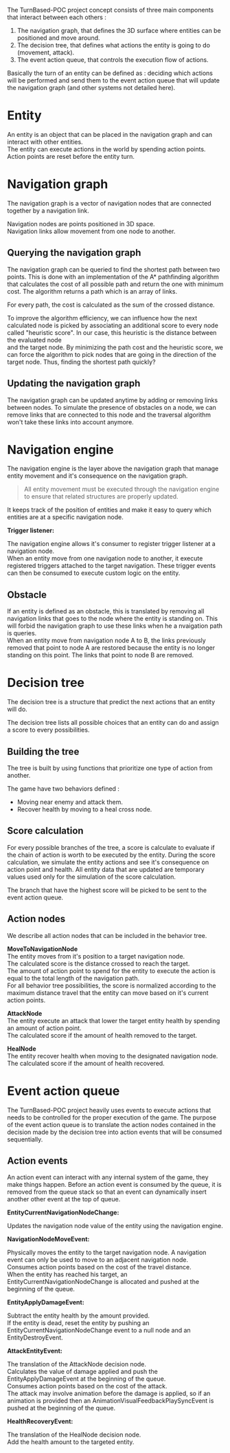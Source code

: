 The TurnBased-POC project concept consists of three main components that interact between each others :

1. The navigation graph, that defines the 3D surface where entities can be positioned and move around.
2. The decision tree, that defines what actions the entity is going to do (movement, attack).
3. The event action queue, that controls the execution flow of actions.

Basically the turn of an entity can be defined as : deciding which actions will be performed and send them to the event action queue that will update the navigation graph (and other systems not detailed here).

<svg-inline src="overview_overview.svg"><svg-inline/>

# Entity

An entity is an object that can be placed in the navigation graph and can interact with other entities. <br/>
The entity can execute actions in the world by spending action points. Action points are reset before the entity turn.

# Navigation graph

The navigation graph is a vector of navigation nodes that are connected together by a navigation link.

Navigation nodes are points positioned in 3D space. <br/>
Navigation links allow movement from one node to another. <br/>

## Querying the navigation graph

The navigation graph can be queried to find the shortest path between two points. This is done with an implementation of the A* pathfinding algorithm that calculates the cost of all possible path and return the one with minimum cost. The
algorithm returns a path which is an array of links.

For every path, the cost is calculated as the sum of the crossed distance.

To improve the algorithm efficiency, we can influence how the next calculated node is picked by associating an additional score to every node called "heuristic score". In our case, this heuristic is the distance between the evaluated node  
and the target node. By minimizing the path cost and the heuristic score, we can force the algorithm to pick nodes that are going in the direction of the target node. Thus, finding the shortest path quickly?

## Updating the navigation graph

The navigation graph can be updated anytime by adding or removing links between nodes. To simulate the presence of obstacles on a node, we can remove links that are connected to this node and the traversal algorithm won't take these links
into account anymore.

# Navigation engine

<svg-inline src="overview_navigationgraph.svg"><svg-inline/>

The navigation engine is the layer above the navigation graph that manage entity movement and it's consequence on the navigation graph.
> All entity movement must be executed through the navigation engine to ensure that related structures are properly updated.

It keeps track of the position of entities and make it easy to query which entities are at a specific navigation node.

**Trigger listener:**

The navigation engine allows it's consumer to register trigger listener at a navigation node. <br/>
When an entity move from one navigation node to another, it execute registered triggers attached to the target navigation. These trigger events can then be consumed to execute custom logic on the entity.

## Obstacle

If an entity is defined as an obstacle, this is translated by removing all navigation links that goes to the node where the entity is standing on. This will forbid the navigation graph to use these links when he a nvaigation path is queries. <br/>
When an entity move from navigation node A to B, the links previously removed that point to node A are restored because the entity is no longer standing on this point. The links that point to node B are removed.

# Decision tree

The decision tree is a structure that predict the next actions that an entity will do.

The decision tree lists all possible choices that an entity can do and assign a score to every possibilities.

## Building the tree

The tree is built by using functions that prioritize one type of action from another.

The game have two behaviors defined :

* Moving near enemy and attack them.
* Recover health by moving to a heal cross node.

## Score calculation

For every possible branches of the tree, a score is calculate to evaluate if the chain of action is worth to be executed by the entity. During the score calculation, we simulate the entity actions and see it's consequence on action point and health. All entity data that are updated are temporary values used only for the simulation of the score calculation.

The branch that have the highest score will be picked to be sent to the event action queue.

## Action nodes

We describe all action nodes that can be included in the behavior tree.

**MoveToNavigationNode** <br/>
The entity moves from it's position to a target navigation node. <br/>
The calculated score is the distance crossed to reach the target. <br/>
The amount of action point to spend for the entity to execute the action is equal to the total length of the navigation path. <br/>
For all behavior tree possibilities, the score is normalized according to the maximum distance travel that the entity can move based on it's current action points.

**AttackNode** <br/>
The entity execute an attack that lower the target entity health by spending an amount of action point. <br/>
The calculated score if the amount of health removed to the target.

**HealNode** <br/>
The entity recover health when moving to the designated navigation node. <br/>
The calculated score if the amount of health recovered.

# Event action queue

The TurnBased-POC project heavily uses events to execute actions that needs to be controlled for the proper execution of the game. The purpose of the event action queue is to translate the action nodes contained in the decision made by the
decision tree into action events that will be consumed sequentially.

## Action events

An action event can interact with any internal system of the game, they make things happen. Before an action event is consumed by the queue, it is removed from the queue stack so that an event can dynamically insert another other event at the top of queue.

**EntityCurrentNavigationNodeChange:**

Updates the navigation node value of the entity using the navigation engine.

**NavigationNodeMoveEvent:**

Physically moves the entity to the target navigation node. A navigation event can only be used to move to an adjacent navigation node.<br/>
Consumes action points based on the cost of the travel distance. <br/>
When the entity has reached his target, an EntityCurrentNavigationNodeChange is allocated and pushed at the beginning of the queue.

**EntityApplyDamageEvent:**

Subtract the entity health by the amount provided. <br/>
If the entity is dead, reset the entity by pushing an EntityCurrentNavigationNodeChange event to a null node and an EntityDestroyEvent.

**AttackEntityEvent:**

The translation of the AttackNode decision node. <br/>
Calculates the value of damage applied and push the EntityApplyDamageEvent at the beginning of the queue. <br/>
Consumes action points based on the cost of the attack. <br/>
The attack may involve animation before the damage is applied, so if an animation is provided then an AnimationVisualFeedbackPlaySyncEvent is pushed at the beginning of the queue.

**HealthRecoveryEvent:**

The translation of the HealNode decision node. <br/>
Add the health amount to the targeted entity.

